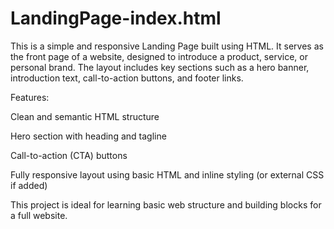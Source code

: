 # LandingPage-index.html
This is a simple and responsive Landing Page built using HTML. It serves as the front page of a website, designed to introduce a product, service, or personal brand. The layout includes key sections such as a hero banner, introduction text, call-to-action buttons, and footer links.

Features:

Clean and semantic HTML structure

Hero section with heading and tagline

Call-to-action (CTA) buttons

Fully responsive layout using basic HTML and inline styling (or external CSS if added)

This project is ideal for learning basic web structure and building blocks for a full website.
